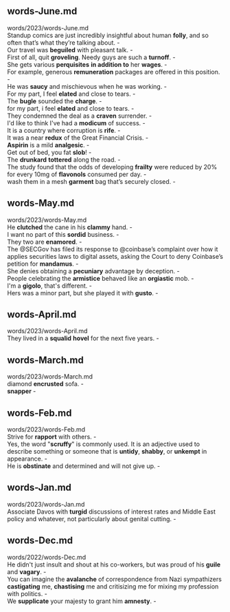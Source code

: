 ## words-June.md ##  
words/2023/words-June.md  
Standup comics are just incredibly insightful about human **folly**, and so often that’s what they’re talking about. -  
Our travel was **beguiled** with pleasant talk. -  
First of all, quit **groveling**. Needy guys are such a **turnoff**. -  
She gets various **perquisites** **in addition to** her **wages**. -  
For example, generous **remuneration** packages are offered in this position. -  
He was **saucy** and mischievous when he was working. -  
For my part, I feel **elated** and close to tears. -  
The **bugle** sounded the **charge**. -  
for my part, i feel **elated** and close to tears. -  
They condemned the deal as a **craven** surrender. -  
I'd like to think I've had a **modicum** of success. -  
It is a country where corruption is **rife**. -  
It was a near **redux** of the Great Financial Crisis. -  
**Aspirin** is a mild **analgesic**. -  
Get out of bed, you fat **slob**! -  
The **drunkard** **tottered** along the road. -  
The study found that the odds of developing **frailty** were reduced by 20% for every 10mg of **flavonols** consumed per day. -  
wash them in a mesh **garment** bag that’s securely closed. -  

## words-May.md ##  
words/2023/words-May.md  
He **clutched** the cane in his **clammy** hand. -  
I want no part of this **sordid** business. -  
They two are **enamored**. -  
The @SECGov has filed its response to @coinbase’s complaint over how it applies securities laws to digital assets, asking the Court to deny Coinbase’s petition for **mandamus**. -  
She denies obtaining a **pecuniary** advantage by deception. -  
People celebrating the **armistice** behaved like an **orgiastic** mob. -  
I'm a **gigolo**, that's different. -  
Hers was a minor part, but she played it with **gusto**. -  

## words-April.md ##  
words/2023/words-April.md  
They lived in a **squalid** **hovel** for the next five years. -  

## words-March.md ##  
words/2023/words-March.md  
diamond **encrusted** sofa. -  
**snapper** -  

## words-Feb.md ##  
words/2023/words-Feb.md  
Strive for **rapport** with others. -  
Yes, the word "**scruffy**" is commonly used. It is an adjective used to describe something or someone that is **untidy**, **shabby**, or **unkempt** in appearance. -  
He is **obstinate** and determined and will not give up. -  

## words-Jan.md ##  
words/2023/words-Jan.md  
Associate Davos with **turgid** discussions of interest rates and Middle East policy and whatever, not particularly about genital cutting. -  

## words-Dec.md ##  
words/2022/words-Dec.md  
He didn't just insult and shout at his co-workers, but was proud of his **guile** and **vagary**. -  
You can imagine the **avalanche** of correspondence from Nazi sympathizers **castigating** me, **chastising** me and critisizing me for mixing my profession with politics. -  
We **supplicate** your majesty to grant him **amnesty**. -  
